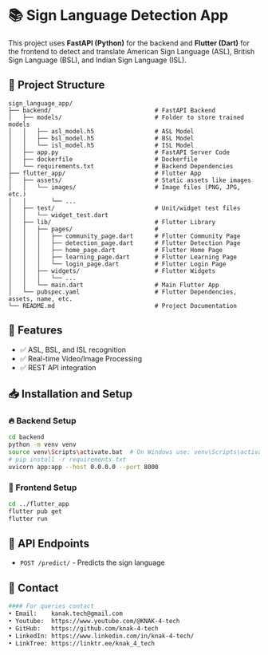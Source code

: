 # 📚 Sign Language Detection App

This project uses **FastAPI (Python)** for the backend and **Flutter (Dart)** for the frontend to detect and translate American Sign Language (ASL), British Sign Language (BSL), and Indian Sign Language (ISL).

## 🧩 Project Structure
```
sign_language_app/
├── backend/                             # FastAPI Backend
│   ├── models/                          # Folder to store trained models
│   │   ├── asl_model.h5                 # ASL Model
│   │   ├── bsl_model.h5                 # BSL Model
│   │   └── isl_model.h5                 # ISL Model
│   ├── app.py                           # FastAPI Server Code
│   ├── dockerfile                       # Dockerfile
│   └── requirements.txt                 # Backend Dependencies
├── flutter_app/                         # Flutter App
│   ├── assets/                          # Static assets like images
│   │   └── images/                      # Image files (PNG, JPG, etc.) 
│   │       └── ...
│   ├── test/                            # Unit/widget test files
│   │   └── widget_test.dart
│   ├── lib/                             # Flutter Library
│   │   ├── pages/                       # 
│   │   │   ├── community_page.dart      # Flutter Community Page
│   │   │   ├── detection_page.dart      # Flutter Detection Page
│   │   │   ├── home_page.dart           # Flutter Home Page
│   │   │   ├── learning_page.dart       # Flutter Learning Page
│   │   │   └── login_page.dart          # Flutter Login Page
│   │   ├── widgets/                     # Flutter Widgets
│   │   │   └── ...
│   │   └── main.dart                    # Main Flutter App
│   └── pubspec.yaml                     # Flutter Dependencies, assets, name, etc.
└── README.md                            # Project Documentation
```
## 🚀 Features
- ✅ ASL, BSL, and ISL recognition
- ✅ Real-time Video/Image Processing
- ✅ REST API integration

## 📥 Installation and Setup
### 🔥 Backend Setup
```bash
cd backend
python -m venv venv
source venv\Scripts\activate.bat  # On Windows use: venv\Scripts\activate
# pip install -r requirements.txt
uvicorn app:app --host 0.0.0.0 --port 8000
```
### 📱 Frontend Setup
```bash
cd ../flutter_app
flutter pub get
flutter run
```
## 📡 API Endpoints
- `POST /predict/` - Predicts the sign language

## 📝 Contact
```bash
#### For queries contact 
• Email:    kanak.tech@gmail.com
• Youtube:  https://www.youtube.com/@KNAK-4-tech
• GitHub:   https://github.com/knak-4-tech
• LinkedIn: https://www.linkedin.com/in/knak-4-tech/
• LinkTree: https://linktr.ee/knak_4_tech
```
